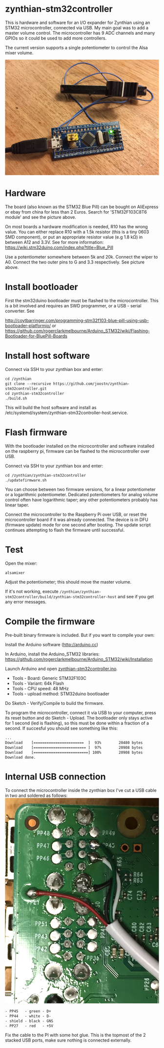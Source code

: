 # zynthian-stm32controller
This is hardware and software for an I/O expander for Zynthian using an STM32 microcontroller, connected via USB. My main goal was to add a master volume control. The microcontroller has 9 ADC channels and many GPIOs so it could be used to add more controllers.

The current version supports a single potentiometer to control the Alsa mixer volume.

![Image](doc/hardware.jpg)

# Hardware
The board (also known as the STM32 Blue Pill) can be bought on AliExpress or ebay from china for less than 2 Euros. Search for 'STM32F103C8T6 module' and see the picture above.

On most boards a hardware modification is needed, R10 has the wrong value. You can either replace R10 with a 1.5k  resistor (this is a tiny 0603 SMD component), or put an appropriate resistor value (e.g 1.8 kΩ) in between A12 and 3.3V. See for more information: https://wiki.stm32duino.com/index.php?title=Blue_Pill

Use a potentiometer somewhere between 5k and 20k. Connect the wiper to A0. Connect the two outer pins to G and 3.3 respectively. See picture above.

# Install bootloader
First the stm32duino bootloader must be flashed to the microcontroller. This is a bit involved and requires an SWD programmer, or a USB - serial converter. See 

http://coytbarringer.com/programming-stm32f103-blue-pill-using-usb-bootloader-platformio/
or
https://github.com/rogerclarkmelbourne/Arduino_STM32/wiki/Flashing-Bootloader-for-BluePill-Boards

# Install host software
Connect via SSH to your zynthian box and enter:

```
cd /zynthian
git clone --recursive https://github.com/joostn/zynthian-stm32controller.git
cd zynthian-stm32controller
./build.sh
```

This will build the host software and install as /etc/systemd/system/zynthian-stm32controller-host.service.

# Flash firmware
With the bootloader installed on the microcontroller and software installed on the raspberry pi, firmware can be flashed to the microcontroller over USB.

Connect via SSH to your zynthian box and enter:

```
cd /zynthian/zynthian-stm32controller
./updatefirmware.sh
```

You can choose between two firmware versions, for a linear potentiometer or a logarithmic potentiometer. Dedicated potentiometers for analog volume control often have logarithmic taper; any other potentiometers probably has linear taper.

Connect the microcontroller to the Raspberry Pi over USB, or reset the microcontroller board if it was already connected. The device is in DFU (firmware update) mode for one second after booting. The update script continues attempting to flash the firmware until successful.

# Test
Open the mixer:

```
alsamixer
```

Adjust the potentiometer; this should move the master volume.

If it's not working, execute  ```/zynthian/zynthian-stm32controller/build/zynthian-stm32controller-host``` and see if you get any error messages.

# Compile the firmware
Pre-built binary firmware is included. But if you want to compile your own:

Install the Arduino software (http://arduino.cc)

In Arduino, install the Arduino_STM32 libraries:
https://github.com/rogerclarkmelbourne/Arduino_STM32/wiki/Installation

Launch Arduino and open [zynthian-stm32controller.ino](./firmware/zynthian-stm32controller/zynthian-stm32controller.ino).

* Tools - Board: Generic STM32F103C
* Tools - Variant: 64k Flash
* Tools - CPU speed: 48 MHz
* Tools - upload method: STM32duino bootloader

Do Sketch - Verify/Compile to build the firmware.

To program the microcontroller, connect it via USB to your computer, press its reset button and do Sketch - Upload. The bootloader only stays active for 1 second (led is flashing), so this must be done within a fraction of a second. If succesful you should see something like this:
```
...
Download	[=======================  ]  93%        20480 bytes
Download	[======================== ]  97%        20908 bytes
Download	[=========================] 100%        20908 bytes
Download done.
```
# Internal USB connection
To connect the microcontroller inside the zynthian box I've cut a USB cable in two and soldered as follows:
![Image](doc/internalusb.jpg)

```
- PP45   - green - D+
- PP44   - white - D-
- shield - black - GNS
- PP27   - red   - +5V
```

Fix the cable to the PI with some hot glue. This is the topmost of the 2 stacked USB ports, make sure nothing is connected externally.
